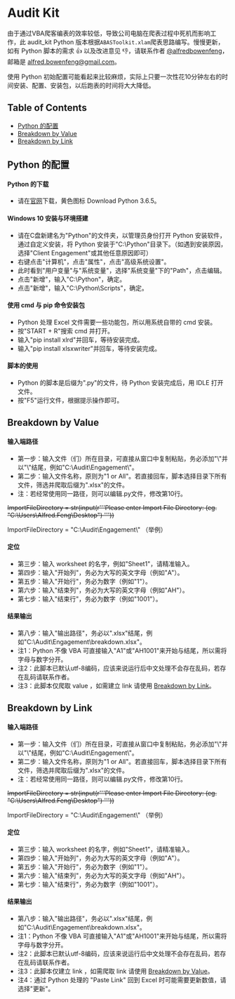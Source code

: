# Audit Kit

由于通过VBA爬客编表的效率较低，导致公司电脑在爬表过程中死机而影响工作，此 audit_kit Python 版本根据`ABASToolkit.xlam`爬表思路编写。慢慢更新，如有 Python 脚本的需求 :+1: 以及改进意见 :-1:，请联系作者 [@alfredbowenfeng](https://github.com/alfredbowenfeng)，邮箱是 alfred.bowenfeng@gmail.com。

使用 Python 初始配置可能看起来比较麻烦，实际上只要一次性花10分钟左右的时间安装、配置、安装包，以后跑表的时间将大大降低。

## Table of Contents
- [Python 的配置](#installation)
- [Breakdown by Value](#breakdown_value)
- [Breakdown by Link](#breakdown_link)

<a name="installation"></a>
## Python 的配置

#### Python 的下载
* 请在[官网](https://www.python.org/downloads/)下载，黄色图标 Download Python 3.6.5。

#### Windows 10 安装与环境搭建
* 请在C盘新建名为"Python"的文件夹，以管理员身份打开 Python 安装软件，通过自定义安装，将 Python 安装于"C:\Python"目录下。（如遇到安装原因，选择"Client Engagement"或其他任意原因即可）
* 右键点击"计算机"，点击"属性"，点击"高级系统设置"。
* 此时看到"用户变量"与"系统变量"，选择"系统变量"下的"Path"，点击编辑。
* 点击"新增"，输入"C:\Python"，确定。
* 点击"新增"，输入"C:\Python\Scripts"，确定。

#### 使用 cmd 与 pip 命令安装包
* Python 处理 Excel 文件需要一些功能包，所以用系统自带的 cmd 安装。
* 按"START + R"搜索 cmd 并打开。
* 输入"pip install xlrd"并回车，等待安装完成。
* 输入"pip install xlsxwriter"并回车，等待安装完成。

#### 脚本的使用
* Python 的脚本是后缀为".py"的文件，待 Python 安装完成后，用 IDLE 打开文件。
* 按"F5"运行文件，根据提示操作即可。

<a name="breakdown_value"></a>
## Breakdown by Value

#### 输入端路径
* 第一步：输入文件（们）所在目录，可直接从窗口中复制粘贴，务必添加"\\"并以"\\"结尾，例如"C:\Audit\Engagement\\"。
* 第二步：输入文件名称，原则为"1 or All"。若直接回车，脚本选择目录下所有文件，筛选并爬取后缀为".xlsx"的文件。
* 注：若经常使用同一路径，则可以编辑.py文件，修改第10行。

~~ImportFileDirectory = str(input(r'''Please enter Import File Directory: (eg. "C:\Users\Alfred.Feng\Desktop\") '''))~~

ImportFileDirectory = "C:\Audit\Engagement\\" （举例）

#### 定位
* 第三步：输入 worksheet 的名字，例如"Sheet1"，请精准输入。
* 第四步：输入"开始列"，务必为大写的英文字母（例如"A"）。
* 第五步：输入"开始行"，务必为数字（例如"1"）。
* 第六步：输入"结束列"，务必为大写的英文字母（例如"AH"）。
* 第七步：输入"结束行"，务必为数字（例如"1001"）。

#### 结果输出
* 第八步：输入"输出路径"，务必以".xlsx"结尾，例如"C:\Audit\Engagement\breakdown.xlsx"。
* 注1：Python 不像 VBA 可直接输入"A1"或"AH1001"来开始与结尾，所以需将字母与数字分开。
* 注2：此脚本已默认utf-8编码，应该来说运行后中文处理不会存在乱码，若存在乱码请联系作者。
* 注3：此脚本仅爬取 value ，如需建立 link 请使用 [Breakdown by Link](#breakdown_link)。

<a name="breakdown_link"></a>
## Breakdown by Link

#### 输入端路径
* 第一步：输入文件（们）所在目录，可直接从窗口中复制粘贴，务必添加"\\"并以"\\"结尾，例如"C:\Audit\Engagement\\"。
* 第二步：输入文件名称，原则为"1 or All"。若直接回车，脚本选择目录下所有文件，筛选并爬取后缀为".xlsx"的文件。
* 注：若经常使用同一路径，则可以编辑.py文件，修改第10行。

~~ImportFileDirectory = str(input(r'''Please enter Import File Directory: (eg. "C:\Users\Alfred.Feng\Desktop\") '''))~~

ImportFileDirectory = "C:\Audit\Engagement\\" （举例）

#### 定位
* 第三步：输入 worksheet 的名字，例如"Sheet1"，请精准输入。
* 第四步：输入"开始列"，务必为大写的英文字母（例如"A"）。
* 第五步：输入"开始行"，务必为数字（例如"1"）。
* 第六步：输入"结束列"，务必为大写的英文字母（例如"AH"）。
* 第七步：输入"结束行"，务必为数字（例如"1001"）。

#### 结果输出
* 第八步：输入"输出路径"，务必以".xlsx"结尾，例如"C:\Audit\Engagement\breakdown.xlsx"。
* 注1：Python 不像 VBA 可直接输入"A1"或"AH1001"来开始与结尾，所以需将字母与数字分开。
* 注2：此脚本已默认utf-8编码，应该来说运行后中文处理不会存在乱码，若存在乱码请联系作者。
* 注3：此脚本仅建立 link ，如需爬取 link 请使用 [Breakdown by Value](#breakdown_value)。
* 注4：通过 Python 处理的 "Paste Link" 回到 Excel 时可能需要更新数值，请选择"更新"。
